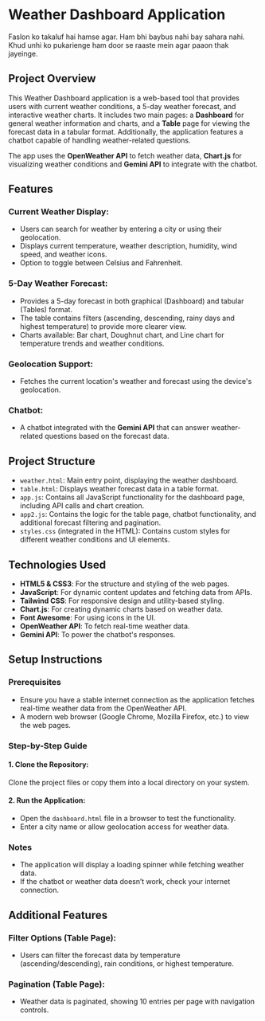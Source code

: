 # Weather Dashboard Application

Faslon ko takaluf hai hamse agar. Ham bhi baybus nahi bay sahara nahi. Khud unhi ko pukarienge ham door se
raaste mein agar paaon thak jayeinge.

## Project Overview
This Weather Dashboard application is a web-based tool that provides users with current weather conditions, a 5-day weather forecast, and interactive weather charts. 
It includes two main pages: a **Dashboard** for general weather information and charts, and a **Table** page for viewing the forecast data in a tabular format. 
Additionally, the application features a chatbot capable of handling weather-related questions.

The app uses the **OpenWeather API** to fetch weather data, **Chart.js** for visualizing weather conditions and **Gemini API** to integrate with the chatbot.

## Features

### Current Weather Display:
- Users can search for weather by entering a city or using their geolocation.
- Displays current temperature, weather description, humidity, wind speed, and weather icons.
- Option to toggle between Celsius and Fahrenheit.

### 5-Day Weather Forecast:
- Provides a 5-day forecast in both graphical (Dashboard) and tabular (Tables) format.
- The table contains filters (ascending, descending, rainy days and highest temperature) to provide more clearer view.
- Charts available: Bar chart, Doughnut chart, and Line chart for temperature trends and weather conditions.

### Geolocation Support:
- Fetches the current location's weather and forecast using the device's geolocation.

### Chatbot:
- A chatbot integrated with the **Gemini API** that can answer weather-related questions based on the forecast data.

## Project Structure

- `weather.html`: Main entry point, displaying the weather dashboard.
- `table.html`: Displays weather forecast data in a table format.
- `app.js`: Contains all JavaScript functionality for the dashboard page, including API calls and chart creation.
- `app2.js`: Contains the logic for the table page, chatbot functionality, and additional forecast filtering and pagination.
- `styles.css` (integrated in the HTML): Contains custom styles for different weather conditions and UI elements.

## Technologies Used

- **HTML5 & CSS3**: For the structure and styling of the web pages.
- **JavaScript**: For dynamic content updates and fetching data from APIs.
- **Tailwind CSS**: For responsive design and utility-based styling.
- **Chart.js**: For creating dynamic charts based on weather data.
- **Font Awesome**: For using icons in the UI.
- **OpenWeather API**: To fetch real-time weather data.
- **Gemini API**: To power the chatbot's responses.

## Setup Instructions

### Prerequisites
- Ensure you have a stable internet connection as the application fetches real-time weather data from the OpenWeather API.
- A modern web browser (Google Chrome, Mozilla Firefox, etc.) to view the web pages.

### Step-by-Step Guide

#### 1. Clone the Repository:
Clone the project files or copy them into a local directory on your system.

#### 2. Run the Application:
- Open the `dashboard.html` file in a browser to test the functionality.
- Enter a city name or allow geolocation access for weather data.

### Notes
- The application will display a loading spinner while fetching weather data.
- If the chatbot or weather data doesn’t work, check your internet connection.

## Additional Features

### Filter Options (Table Page):
- Users can filter the forecast data by temperature (ascending/descending), rain conditions, or highest temperature.

### Pagination (Table Page):
- Weather data is paginated, showing 10 entries per page with navigation controls.
